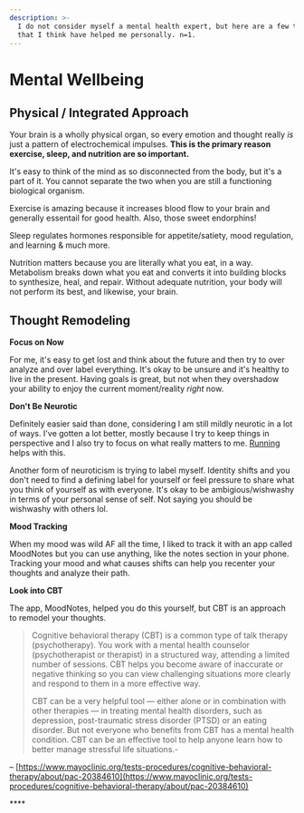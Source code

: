 ```yaml
---
description: >-
  I do not consider myself a mental health expert, but here are a few things
  that I think have helped me personally. n=1.
---
```


# Mental Wellbeing

## Physical / Integrated Approach

Your brain is a wholly physical organ, so every emotion and thought really _is_ just a pattern of electrochemical impulses. **This is the primary reason exercise, sleep, and nutrition are so important.**

It's easy to think of the mind as so disconnected from the body, but it's a part of it. You cannot separate the two when you are still a functioning biological organism.

Exercise is amazing because it increases blood flow to your brain and generally essentail for good health. Also, those sweet endorphins!

Sleep regulates hormones responsible for appetite/satiety, mood regulation, and learning & much more. 

Nutrition matters because you are literally what you eat, in a way. Metabolism breaks down what you eat and converts it into building blocks to synthesize, heal, and repair. Without adequate nutrition, your body will not perform its best, and likewise, your brain. 

## Thought Remodeling 

**Focus on Now**

For me, it's easy to get lost and think about the future and then try to over analyze and over label everything. It's okay to be unsure and it's healthy to live in the present. Having goals is great, but not when they overshadow your ability to enjoy the current moment/reality _right_ now. 

**Don't Be Neurotic** 

Definitely easier said than done, considering I am still mildly neurotic in a lot of ways. I've gotten a lot better, mostly because I try to keep things in perspective and I also try to focus on what really matters to me. [Running](fitness.md#running) helps with this. 

Another form of neuroticism is trying to label myself. Identity shifts and you don't need to find a defining label for yourself or feel pressure to share what you think of yourself as with everyone. It's okay to be ambigious/wishwashy in terms of your personal sense of self. Not saying you should be wishwashy with others lol. 

**Mood Tracking**

When my mood was wild AF all the time, I liked to track it with an app called MoodNotes but you can use anything, like the notes section in your phone. Tracking your mood and what causes shifts can help you recenter your thoughts and analyze their path. 

**Look into CBT**

The app, MoodNotes, helped you do this yourself, but CBT is an approach to remodel your thoughts. 

> Cognitive behavioral therapy \(CBT\) is a common type of talk therapy \(psychotherapy\). You work with a mental health counselor \(psychotherapist or therapist\) in a structured way, attending a limited number of sessions. CBT helps you become aware of inaccurate or negative thinking so you can view challenging situations more clearly and respond to them in a more effective way.
>
> CBT can be a very helpful tool ― either alone or in combination with other therapies ― in treating mental health disorders, such as depression, post-traumatic stress disorder \(PTSD\) or an eating disorder. But not everyone who benefits from CBT has a mental health condition. CBT can be an effective tool to help anyone learn how to better manage stressful life situations.-

– [https://www.mayoclinic.org/tests-procedures/cognitive-behavioral-therapy/about/pac-20384610](https://www.mayoclinic.org/tests-procedures/cognitive-behavioral-therapy/about/pac-20384610)







\*\*\*\*



##  



